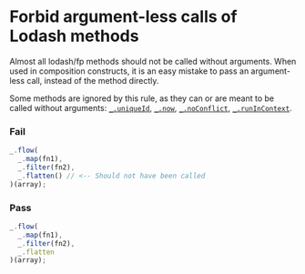 # Forbid argument-less calls of Lodash methods

Almost all lodash/fp methods should not be called without arguments. When used in composition constructs, it is an easy mistake to pass an argument-less call, instead of the method directly.

Some methods are ignored by this rule, as they can or are meant to be called without arguments: [`_.uniqueId`], [`_.now`], [`_.noConflict`], [`_.runInContext`].

### Fail

```js
_.flow(
  _.map(fn1),
  _.filter(fn2),
  _.flatten() // <-- Should not have been called
)(array);
```

### Pass

```js
_.flow(
  _.map(fn1),
  _.filter(fn2),
  _.flatten
)(array);
```

[`_.uniqueId`]: (https://lodash.com/docs#uniqueId)
[`_.now`]: (https://lodash.com/docs#now)
[`_.noConflict`]: (https://lodash.com/docs#noConflict)
[`_.runInContext`]: (https://lodash.com/docs#runInContext)
